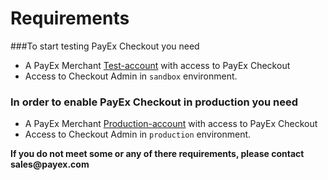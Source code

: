 # Requirements

###To start testing PayEx Checkout you need

 * A PayEx Merchant [Test-account](http://test-secure.payex.com/admin) with access to PayEx Checkout
 * Access to Checkout Admin in `sandbox` environment.


### In order to enable PayEx Checkout in production you need

  * A PayEx Merchant [Production-account](https://secure.payex.com/admin) with access to PayEx Checkout
  * Access to Checkout Admin in `production` environment.

__If you do not meet some or any of there requirements, please contact sales@payex.com__
